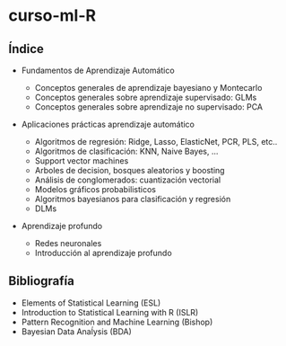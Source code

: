 # curso-ml-R

## Índice
 
 * Fundamentos de Aprendizaje Automático
   * Conceptos generales de aprendizaje bayesiano y Montecarlo
   * Conceptos generales  sobre aprendizaje supervisado: GLMs
   * Conceptos generales sobre aprendizaje no supervisado: PCA
 
 * Aplicaciones prácticas aprendizaje automático
   * Algoritmos de regresión: Ridge, Lasso, ElasticNet, PCR, PLS, etc..
   * Algoritmos de clasificación: KNN, Naive Bayes, ...
   * Support vector machines
   * Arboles de decision, bosques aleatorios y boosting
   * Análisis de conglomerados: cuantización vectorial
   * Modelos gráficos probabilisticos
   * Algoritmos bayesianos para clasificación y regresión
   * DLMs
   
 * Aprendizaje profundo
   * Redes neuronales 
   * Introducción al aprendizaje profundo

## Bibliografía

 * Elements of Statistical Learning (ESL)
 * Introduction to Statistical Learning with R (ISLR)
 * Pattern Recognition and Machine Learning (Bishop)
 * Bayesian Data Anaĺysis (BDA)
